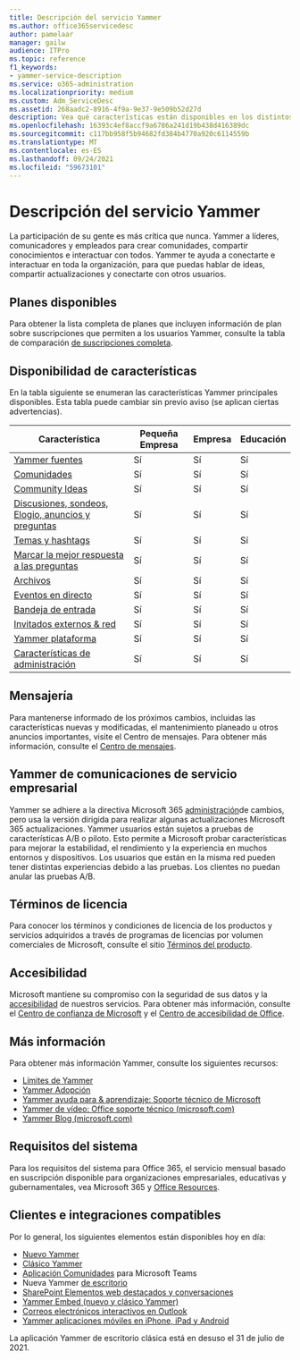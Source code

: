 ```yaml
---
title: Descripción del servicio Yammer
ms.author: office365servicedesc
author: pamelaar
manager: gailw
audience: ITPro
ms.topic: reference
f1_keywords:
- yammer-service-description
ms.service: o365-administration
ms.localizationpriority: medium
ms.custom: Adm_ServiceDesc
ms.assetid: 268aadc2-8916-4f9a-9e37-9e509b52d27d
description: Vea qué características están disponibles en los distintos planes Yammer datos.
ms.openlocfilehash: 16393c4ef8accf9a6786a241d19b438d416389dc
ms.sourcegitcommit: c117bb958f5b94682fd384b4770a920c6114559b
ms.translationtype: MT
ms.contentlocale: es-ES
ms.lasthandoff: 09/24/2021
ms.locfileid: "59673101"
---
```

# <a name="yammer-service-description"></a>Descripción del servicio Yammer

La participación de su gente es más crítica que nunca. Yammer a líderes, comunicadores y empleados para crear comunidades, compartir conocimientos e interactuar con todos. Yammer te ayuda a conectarte e interactuar en toda la organización, para que puedas hablar de ideas, compartir actualizaciones y conectarte con otros usuarios.
  
## <a name="available-plans"></a>Planes disponibles
  
Para obtener la lista completa de planes que incluyen información de plan sobre suscripciones que permiten a los usuarios Yammer, consulte la tabla de comparación [de suscripciones completa](https://go.microsoft.com/fwlink/?linkid=2139145).
  
## <a name="feature-availability"></a>Disponibilidad de características

En la tabla siguiente se enumeran las características Yammer principales disponibles. Esta tabla puede cambiar sin previo aviso (se aplican ciertas advertencias).

| Característica  | Pequeña Empresa | Empresa | Educación |
|---------|---------|---------|---------|
|[Yammer fuentes](https://support.microsoft.com/office/what-s-in-the-yammer-home-and-discovery-feeds-faaadbe1-4e57-4f17-89f1-e546509fba47) | Sí     | Sí     | Sí     |
|[Comunidades](https://support.microsoft.com/office/manage-communities-33f252f7-6241-40e1-8f42-ce1b635176fb) | Sí     | Sí     | Sí     |
|[Community Ideas](https://support.microsoft.com/office/view-community-insights-in-yammer-48bc648e-b567-49d7-b2b5-5fea23777c46) | Sí     | Sí     | Sí     |
|[Discusiones, sondeos, Elogio, anuncios y preguntas](https://support.microsoft.com/office/create-polls-praise-announcements-and-questions-in-yammer-4b30c7e0-f915-4c69-9582-ccbbd09a516b) | Sí     | Sí     | Sí     |
|[Temas y hashtags](https://support.microsoft.com/office/use-topics-and-hashtags-in-yammer-98c0a0bb-aad0-45d3-88f1-4f6d12bb1772) | Sí     | Sí     | Sí     |
|[Marcar la mejor respuesta a las preguntas](https://support.microsoft.com/office/use-questions-and-answers-in-a-yammer-community-a4f1b722-d1bf-42be-a592-7288c7c0b895) | Sí     | Sí     | Sí     |
|[Archivos](https://support.microsoft.com/office/attach-a-file-or-image-to-a-yammer-conversation-8d2d17f7-8f37-4535-961e-518d751be7e8) | Sí     | Sí     | Sí     |
|[Eventos en directo](https://support.microsoft.com/office/organize-a-live-event-in-yammer-8853cbd0-d3e2-4888-b8c3-6f3df288dec9) | Sí     | Sí     | Sí     |
|[Bandeja de entrada](https://support.microsoft.com/office/manage-your-yammer-inbox-f1656c47-7043-40f5-970c-3e66ed7a70f1) | Sí     | Sí     | Sí     |
|[Invitados externos & red](/yammer/work-with-external-users/collaborate-guests-external-yammer-community) | Sí     | Sí     | Sí     |
|[Yammer plataforma](https://developer.microsoft.com/yammer) | Sí     | Sí     | Sí     |
|[Características de administración](/yammer/) | Sí     | Sí     | Sí     |

## <a name="messaging"></a>Mensajería 

Para mantenerse informado de los próximos cambios, incluidas las características nuevas y modificadas, el mantenimiento planeado u otros anuncios importantes, visite el Centro de mensajes. Para obtener más información, consulte el [Centro de mensajes](/microsoft-365/admin/manage/message-center).

## <a name="yammer-enterprise-service-communications-policy"></a>Yammer de comunicaciones de servicio empresarial

Yammer se adhiere a la directiva Microsoft 365 [administración](https://aka.ms/ManageChange)de cambios, pero usa la versión dirigida para realizar algunas actualizaciones Microsoft 365 actualizaciones. Yammer usuarios están sujetos a pruebas de características A/B o piloto. Esto permite a Microsoft probar características para mejorar la estabilidad, el rendimiento y la experiencia en muchos entornos y dispositivos. Los usuarios que están en la misma red pueden tener distintas experiencias debido a las pruebas. Los clientes no puedan anular las pruebas A/B.

## <a name="licensing-terms"></a>Términos de licencia

Para conocer los términos y condiciones de licencia de los productos y servicios adquiridos a través de programas de licencias por volumen comerciales de Microsoft, consulte el sitio [Términos del producto](https://www.microsoft.com/licensing/terms/).

## <a name="accessibility"></a>Accesibilidad

Microsoft mantiene su compromiso con la seguridad de sus datos y la [accesibilidad](https://www.microsoft.com/trust-center/compliance/accessibility) de nuestros servicios. Para obtener más información, consulte el [Centro de confianza de Microsoft](https://www.microsoft.com/trust-center) y el [Centro de accesibilidad de Office](https://support.office.com/article/ecab0fcf-d143-4fe8-a2ff-6cd596bddc6d).

## <a name="learn-more"></a>Más información

Para obtener más información Yammer, consulte los siguientes recursos:

- [Límites de Yammer](/office365/servicedescriptions/yammer-service-description/yammer-limits)
- [Yammer Adopción](https://adoption.microsoft.com/yammer/)
- [Yammer ayuda para & aprendizaje: Soporte técnico de Microsoft](https://support.microsoft.com/yammer)
- [Yammer de vídeo: Office soporte técnico (microsoft.com)](https://support.microsoft.com/office/yammer-video-training-2c0ce4c6-0a99-466f-bf1b-cbe7ffa9779a)
- [Yammer Blog (microsoft.com)](https://techcommunity.microsoft.com/t5/yammer-blog/bg-p/YammerBlog)

## <a name="system-requirements"></a>Requisitos del sistema

Para los requisitos del sistema para Office 365, el servicio mensual basado en suscripción disponible para organizaciones empresariales, educativas y gubernamentales, vea Microsoft 365 y [Office Resources](https://products.office.com/office-system-requirements/#Office365forBEG).

## <a name="supported-clients-and-integrations"></a>Clientes e integraciones compatibles

Por lo general, los siguientes elementos están disponibles hoy en día:

- [Nuevo Yammer](https://support.microsoft.com/office/welcome-to-new-yammer-8c749c30-2d17-4153-a3cc-37a70f254681)
- [Clásico Yammer](https://support.microsoft.com/office/welcome-to-classic-yammer-02ac514e-cf1d-4060-9cde-6038ca812ede)
- [Aplicación Comunidades](https://support.microsoft.com/office/use-the-yammer-communities-app-for-microsoft-teams-930c86f1-e1e2-4e45-a66a-ce8faca71a21) para Microsoft Teams
- Nueva Yammer [de escritorio](https://support.microsoft.com/office/install-the-new-yammer-desktop-app-66ccb412-ca1d-4e43-872c-9705abf11b1b)
- [SharePoint Elementos web destacados y conversaciones](https://support.microsoft.com/office/use-a-yammer-web-part-in-sharepoint-online-a53cfa0c-3d09-42c8-a286-1038a81c59da)
- [Yammer Embed (nuevo y clásico Yammer)](https://developer.yammer.com/docs/new-embed-feed)
- [Correos electrónicos interactivos en Outlook](https://support.microsoft.com/office/work-with-yammer-from-outlook-fd695485-225b-410f-b24a-17f971b46b25)
- [Yammer aplicaciones móviles en iPhone, iPad y Android](https://support.microsoft.com/office/set-up-new-yammer-on-your-mobile-phone-e52e65ad-14fa-4db9-b8f7-80fe3f6e25a7)

La aplicación Yammer de escritorio clásica está en desuso el 31 de julio de 2021.
